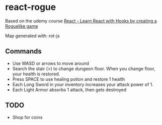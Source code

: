 # react-rogue

Based on the udemy course [React - Learn React with Hooks by creating a Roguelike game
](https://www.udemy.com/course/react-learn-react-with-hooks-by-creating-a-roguelike-game/)

Map generated with: rot-js

## Commands

- Use WASD or arrows to move around
- Search the stair (>) to change dungeon floor. When you change floor, your health is restored.
- Press SPACE to use healing potion and restore 1 health
- Each Long Sword in your inventory increases your attack power of 1.
- Each Light Armor absorbs 1 attack, then gets destroyed

## TODO

- Shop for coins
